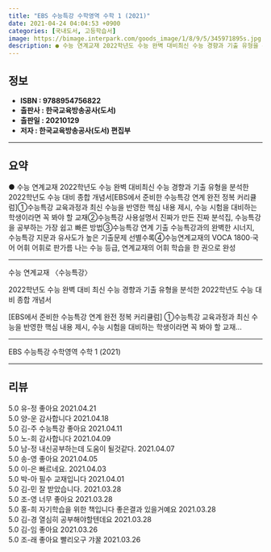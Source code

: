 ```yaml
---
title: "EBS 수능특강 수학영역 수학 1 (2021)"
date: 2021-04-24 04:04:53 +0900
categories: [국내도서, 고등학습서]
image: https://bimage.interpark.com/goods_image/1/8/9/5/345971895s.jpg
description: ● 수능 연계교재 2022학년도 수능 완벽 대비최신 수능 경향과 기출 유형을 분석한 2022학년도 수능 대비 종합 개념서[EBS에서 준비한 수능특강 연계 완전 정복 커리큘럼]①수능특강 교육과정과 최신 수능을 반영한 핵심 내용 제시, 수능 시험을 대비하는 학생이라면 꼭 봐야 할 교재②수
---
```


## **정보**

- **ISBN : 9788954756822**
- **출판사 : 한국교육방송공사(도서)**
- **출판일 : 20210129**
- **저자 : 한국교육방송공사(도서) 편집부**

------



## **요약**

●  수능 연계교재 2022학년도 수능 완벽 대비최신 수능 경향과 기출 유형을 분석한 2022학년도 수능 대비 종합 개념서[EBS에서 준비한 수능특강 연계 완전 정복 커리큘럼]①수능특강 교육과정과 최신 수능을 반영한 핵심 내용 제시, 수능 시험을 대비하는 학생이라면 꼭 봐야 할 교재②수능특강 사용설명서 진짜가 만든 진짜 분석집, 수능특강을 공부하는 가장 쉽고 빠른 방법③수능특강 연계 기출 수능특강과의 완벽한 시너지, 수능특강 지문과 유사도가 높은 기출문제 선별수록④수능연계교재의 VOCA 1800·국어 어휘 어휘로 판가름 나는 수능 등급, 연계교재의 어휘 학습을 한 권으로 완성

------

수능 연계교재 〈수능특강〉

2022학년도 수능 완벽 대비
최신 수능 경향과 기출 유형을 분석한 2022학년도 수능 대비 종합 개념서

[EBS에서 준비한 수능특강 연계 완전 정복 커리큘럼]
①수능특강 교육과정과 최신 수능을 반영한 핵심 내용 제시, 수능 시험을 대비하는 학생이라면 꼭 봐야 할 교재... 

------


EBS 수능특강 수학영역 수학 1 (2021) 

------


## **리뷰** 

5.0 유-정 좋아요 2021.04.21 <br/>5.0 양-운 감사합니다  2021.04.18 <br/>5.0 김-주 수능특강 좋아요 2021.04.11 <br/>5.0 노-희 감사합니다  2021.04.09 <br/>5.0 남-정 내신공부하는데 도움이 될것같다. 2021.04.07 <br/>5.0 송-영 좋아요 2021.04.05 <br/>5.0 이-은 빠르네요. 2021.04.03 <br/>5.0 박-아 필수 교재입니다 2021.04.01 <br/>5.0 김-민 잘 받았습니다. 2021.03.28 <br/>5.0 조-영 너무 좋아요 2021.03.28 <br/>5.0 홍-희 자기학습을 위한 책입니다 좋은결과 있을거예요 2021.03.28 <br/>5.0 김-경 열심히 공부해야할텐데요 2021.03.28 <br/>5.0 김-임 좋아요 2021.03.26 <br/>5.0 조-래 좋아요 빨리오구 갸꿀 2021.03.26 <br/>